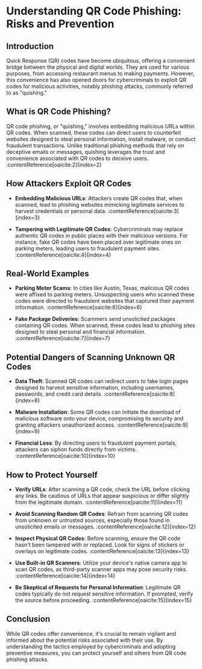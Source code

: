 # Understanding QR Code Phishing: Risks and Prevention

## Introduction

Quick Response (QR) codes have become ubiquitous, offering a convenient bridge between the physical and digital worlds. They are used for various purposes, from accessing restaurant menus to making payments. However, this convenience has also opened doors for cybercriminals to exploit QR codes for malicious activities, notably phishing attacks, commonly referred to as "quishing."

## What is QR Code Phishing?

QR code phishing, or "quishing," involves embedding malicious URLs within QR codes. When scanned, these codes can direct users to counterfeit websites designed to steal personal information, install malware, or conduct fraudulent transactions. Unlike traditional phishing methods that rely on deceptive emails or messages, quishing leverages the trust and convenience associated with QR codes to deceive users. :contentReference[oaicite:2]{index=2}

## How Attackers Exploit QR Codes

- **Embedding Malicious URLs**: Attackers create QR codes that, when scanned, lead to phishing websites mimicking legitimate services to harvest credentials or personal data. :contentReference[oaicite:3]{index=3}

- **Tampering with Legitimate QR Codes**: Cybercriminals may replace authentic QR codes in public places with their malicious versions. For instance, fake QR codes have been placed over legitimate ones on parking meters, leading users to fraudulent payment sites. :contentReference[oaicite:4]{index=4}


## Real-World Examples

- **Parking Meter Scams**: In cities like Austin, Texas, malicious QR codes were affixed to parking meters. Unsuspecting users who scanned these codes were directed to fraudulent websites that captured their payment information. :contentReference[oaicite:6]{index=6}

- **Fake Package Deliveries**: Scammers send unsolicited packages containing QR codes. When scanned, these codes lead to phishing sites designed to steal personal and financial information. :contentReference[oaicite:7]{index=7}

## Potential Dangers of Scanning Unknown QR Codes

- **Data Theft**: Scanned QR codes can redirect users to fake login pages designed to harvest sensitive information, including usernames, passwords, and credit card details. :contentReference[oaicite:8]{index=8}

- **Malware Installation**: Some QR codes can initiate the download of malicious software onto your device, compromising its security and granting attackers unauthorized access. :contentReference[oaicite:9]{index=9}

- **Financial Loss**: By directing users to fraudulent payment portals, attackers can siphon funds directly from victims. :contentReference[oaicite:10]{index=10}

## How to Protect Yourself

- **Verify URLs**: After scanning a QR code, check the URL before clicking any links. Be cautious of URLs that appear suspicious or differ slightly from the legitimate domain. :contentReference[oaicite:11]{index=11}

- **Avoid Scanning Random QR Codes**: Refrain from scanning QR codes from unknown or untrusted sources, especially those found in unsolicited emails or messages. :contentReference[oaicite:12]{index=12}

- **Inspect Physical QR Codes**: Before scanning, ensure the QR code hasn't been tampered with or replaced. Look for signs of stickers or overlays on legitimate codes. :contentReference[oaicite:13]{index=13}

- **Use Built-in QR Scanners**: Utilize your device's native camera app to scan QR codes, as third-party scanner apps may pose security risks. :contentReference[oaicite:14]{index=14}

- **Be Skeptical of Requests for Personal Information**: Legitimate QR codes typically do not request sensitive information. If prompted, verify the source before proceeding. :contentReference[oaicite:15]{index=15}


## Conclusion

While QR codes offer convenience, it's crucial to remain vigilant and informed about the potential risks associated with their use. By understanding the tactics employed by cybercriminals and adopting preventive measures, you can protect yourself and others from QR code phishing attacks.
